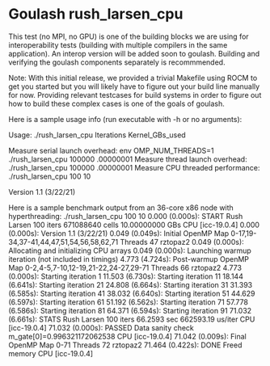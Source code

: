 # Goulash rush_larsen_cpu

This test (no MPI, no GPU) is one of the building blocks we are using
for interoperability tests (building with multiple compilers in the same
application). An interop version will be added soon to goulash.
Building and verifying the goulash components separately is recommmended.

Note: With this initial release, we provided a trivial Makefile using 
ROCM to get you started but you will likely have to figure
out your build line manually for now.   Providing relevant testcases 
for build systems in order to figure out how to build these complex 
cases is one of the goals of goulash.

Here is a sample usage info (run executable with -h or no arguments):

Usage: ./rush_larsen_cpu  Iterations  Kernel_GBs_used

Measure serial launch overhead:   env OMP_NUM_THREADS=1 ./rush_larsen_cpu 100000 .00000001
Measure thread launch overhead:   ./rush_larsen_cpu 100000 .00000001
Measure CPU threaded performance: ./rush_larsen_cpu    100 10

Version 1.1 (3/22/21)

Here is a sample benchmark output from an 36-core x86 node with hyperthreading:
./rush_larsen_cpu    100 10
  0.000 (0.000s): START Rush Larsen 100 iters 671088640 cells 10.00000000 GBs CPU [icc-19.0.4]
  0.000 (0.000s): Version 1.1 (3/22/21)
  0.049 (0.049s): Initial OpenMP Map 0-17,19-34,37-41,44,47,51,54,56,58,62,71 Threads 47 rztopaz2
  0.049 (0.000s): Allocating and initializing CPU arrays
  0.049 (0.000s): Launching warmup iteration (not included in timings)
  4.773 (4.724s): Post-warmup OpenMP Map 0-2,4-5,7-10,12-19,21-22,24-27,29-71 Threads 66 rztopaz2
  4.773 (0.000s): Starting iteration      1
 11.503 (6.730s): Starting iteration     11
 18.144 (6.641s): Starting iteration     21
 24.808 (6.664s): Starting iteration     31
 31.393 (6.585s): Starting iteration     41
 38.032 (6.640s): Starting iteration     51
 44.629 (6.597s): Starting iteration     61
 51.192 (6.562s): Starting iteration     71
 57.778 (6.586s): Starting iteration     81
 64.371 (6.594s): Starting iteration     91
 71.032 (6.661s): STATS Rush Larsen 100 iters 66.2593 sec 662593.19 us/iter CPU [icc-19.0.4]
 71.032 (0.000s): PASSED Data sanity check m_gate[0]=0.996321172062538 CPU [icc-19.0.4]
 71.042 (0.009s): Final OpenMP Map 0-71 Threads 72 rztopaz2
 71.464 (0.422s): DONE Freed memory CPU [icc-19.0.4]


